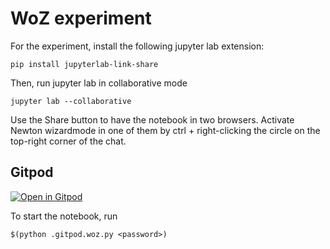 # WoZ experiment

For the experiment, install the following jupyter lab extension:

```
pip install jupyterlab-link-share
```

Then, run jupyter lab in collaborative mode

```
jupyter lab --collaborative
```

Use the Share button to have the notebook in two browsers. Activate Newton wizardmode in one of them by ctrl + right-clicking the circle on the top-right corner of the chat.


## Gitpod

[![Open in Gitpod](https://gitpod.io/button/open-in-gitpod.svg)](https://gitpod.io/#https://github.com/NAU-OSL/NewtonChatbot)

To start the notebook, run
```
$(python .gitpod.woz.py <password>)
```
